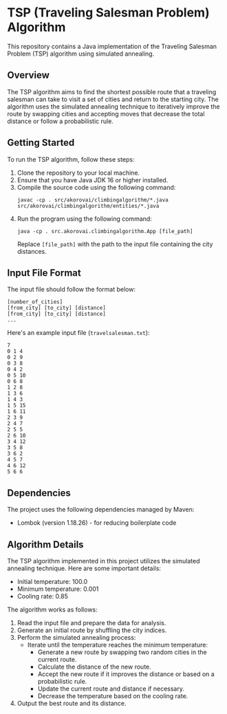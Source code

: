 # TSP (Traveling Salesman Problem) Algorithm

This repository contains a Java implementation of the Traveling Salesman Problem (TSP) algorithm using simulated annealing.

## Overview

The TSP algorithm aims to find the shortest possible route that a traveling salesman can take to visit a set of cities and return to the starting city. The algorithm uses the simulated annealing technique to iteratively improve the route by swapping cities and accepting moves that decrease the total distance or follow a probabilistic rule.

## Getting Started

To run the TSP algorithm, follow these steps:

1. Clone the repository to your local machine.
2. Ensure that you have Java JDK 16 or higher installed.
3. Compile the source code using the following command:
    ```
    javac -cp . src/akorovai/climbingalgorithm/*.java src/akorovai/climbingalgorithm/entities/*.java
    ```
4. Run the program using the following command:
    ```
    java -cp . src.akorovai.climbingalgorithm.App [file_path]
    ```
   Replace `[file_path]` with the path to the input file containing the city distances.

## Input File Format

The input file should follow the format below:

```
[number_of_cities]
[from_city] [to_city] [distance]
[from_city] [to_city] [distance]
...
```

Here's an example input file (`travelsalesman.txt`):

```
7
0 1 4
0 2 9
0 3 8
0 4 2
0 5 10
0 6 8
1 2 8
1 3 6
1 4 3
1 5 15
1 6 11
2 3 9
2 4 7
2 5 5
2 6 10
3 4 12
3 5 8
3 6 2
4 5 7
4 6 12
5 6 6
```

## Dependencies

The project uses the following dependencies managed by Maven:

- Lombok (version 1.18.26) - for reducing boilerplate code

## Algorithm Details

The TSP algorithm implemented in this project utilizes the simulated annealing technique. Here are some important details:

- Initial temperature: 100.0
- Minimum temperature: 0.001
- Cooling rate: 0.85

The algorithm works as follows:

1. Read the input file and prepare the data for analysis.
2. Generate an initial route by shuffling the city indices.
3. Perform the simulated annealing process:
    - Iterate until the temperature reaches the minimum temperature:
        - Generate a new route by swapping two random cities in the current route.
        - Calculate the distance of the new route.
        - Accept the new route if it improves the distance or based on a probabilistic rule.
        - Update the current route and distance if necessary.
        - Decrease the temperature based on the cooling rate.
4. Output the best route and its distance.


